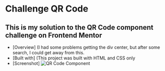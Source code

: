 # Challenge QR Code

## This is my solution to the QR Code component challenge on Frontend Mentor

- [Overview] (I had some problems getting the div center, but after some search, I could get away from this.
- [Built with] (This project was built with HTML and CSS only
- [Screenshot] ![QR Code Component](https://github.com/aggxb/qr-code/assets/138067428/c867723b-38f7-461c-95bc-02103549641e)

